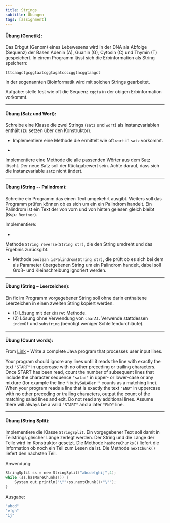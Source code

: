 ```yaml
---
title: Strings
subtitle: Übungen
tags: [assignment]
---
```




#### **Übung (Genetik):** 

Das Erbgut (Genom) eines Lebewesens wird in der DNA als Abfolge (Sequenz) der Basen Adenin (A), Guanin (G), Cytosin (C) und Thymin (T) gespeichert. In einem Programm lässt sich die Erbinformation als String speichern:

```c
tttcaagctgcggtaatcggtagatccccggtacggtaagct
```
In der sogenannten Bioinformatik wird mit solchen Strings gearbeitet.

Aufgabe: stelle fest wie oft die Sequenz `cggta` in der obigen Erbinformation vorkommt.



---

#### **Übung (Satz und Wort):**

Schreibe eine Klasse die zwei Strings (`satz` und `wort`) als Instanzvariablen enthält (zu setzen über den Konstruktor).

- Implementiere eine Methode die ermittelt wie oft `wort` in `satz` vorkommt.

- 
Implementiere eine Methode die alle passenden Wörter aus dem Satz löscht. Der neue Satz soll der Rückgabewert sein. Achte darauf, dass sich die Instanzvariable `satz` nicht ändert.

---



#### **Übung (String -- Palindrom):**

Schreibe ein Programm das einen Text umgekehrt ausgibt.  Weiters soll das Programm prüfen können ob es sich um ein ein Palindrom handelt. Ein Palindrom ist ein Text der von vorn und von hinten gelesen gleich bleibt (Bsp.: `Rentner`).

Implementiere:

- 
Methode `String reverse(String str)`, die den String umdreht und das Ergebnis zurückgibt.
- Methode `boolean isPalindrom(String str)`, die prüft ob es sich bei dem als Parameter übergebenen String um ein Palindrom handelt, dabei soll Groß- und Kleinschreibung ignoriert werden.



---

#### **Übung (String – Leerzeichen):**

Ein fix im Programm vorgegebener String soll ohne darin enthaltene Leerzeichen in einen zweiten String kopiert werden.

- (1) Lösung mit der `charAt` Methode.
- (2) Lösung ohne Verwendung von `charAt`. Verwende stattdessen `indexOf` und `substring` (benötigt weniger Schleifendurchläufe).



---

#### **Übung (Count words):**

From [Link](https://wiki.engr.illinois.edu/display/cs125/Sample+Exams) – Write a complete Java program that processes user input lines. 

Your program should ignore any lines until it reads the line with exactly the text `"START"` in uppercase with no other preceding or trailing characters. Once START has been read, count the number of subsequent lines that include the character sequence `"salad"` in upper- or lower-case or any mixture (for example the line `"Ho;MySaLADer!"` counts as a matching line). When your program reads a line that is exactly the text `"END"` in uppercase with no other preceding or trailing characters, output the count of the matching salad lines and exit. Do not read any additional lines. Assume there will always be a valid `"START"` and a later `"END"` line. 



---

#### **Übung (String Split):**

Implementiere die Klasse `StringSplit`.  Ein vorgegebener Text soll damit in Teilstrings gleicher Länge zerlegt werden. Der String und die Länge der Teile wird im Konstruktor gesetzt. Die Methode `hasMoreChunks()` liefert die Information ob noch ein Teil zum Lesen da ist. Die Methode `nextChunk()` liefert den nächsten Teil. 

Anwendung:
```c
StringSplit ss = new StringSplit("abcdefghij",4);
while (ss.hasMoreChunks()) {
	System.out.println("\""+ss.nextChunk()+"\"");
}
```

Ausgabe:
```c
"abcd"
"efgh"
"ij"
```
